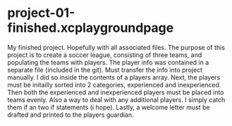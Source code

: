 # project-01-finished.xcplaygroundpage
My finished project.  Hopefully with all associated files.  The purpose of this project is to create a soccer league, consisting of three 
teams, and populating the teams with players.  The player info was contained in a separate file (included in the git).  Must transfer
the info into project manually.  I did so inside the contents of a players array.  Next, the players must be initailly sorted into 2 
categories, experienced and inexperienced.  Then both the experienced and inexperienced players must be placed into teams evenly.  Also 
a way to deal with any additional players.  I simply catch them if an two if statements (i hope).  Lastly, a welcome letter must be drafted
and printed to the players guardian.
